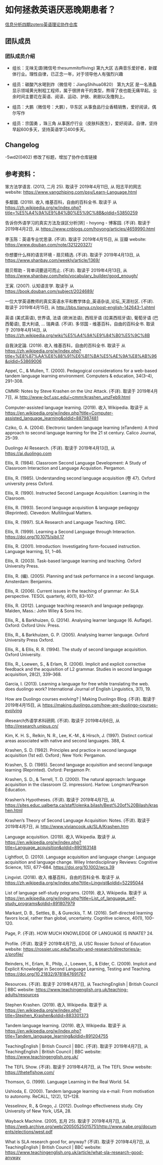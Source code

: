 # 如何拯救英语厌恶晚期患者？

[信息分析四期zotero英语理论协作仓库](https://www.zotero.org/groups/2311046/english-learning-bp?)



## 团队成员

### 团队成员介绍

 - 组长：无味无谓(微信号:thesummitofliving)  第九大区
古典音乐爱好者，新媒体行业。理性自律，已正念一年，对于领导他人有强烈兴趣

 - 组员：碳酸汽水喝到炸（微信号：JiangShihua0820）  第九大区
是一名液晶显示领域黄光制程工程师，属于很拼肯干的类型，熬得了夜也能无痛早起。业余时间主要花在英语、阅读、运动、护肤、刷剧以及撸狗上。

 - 组员：大鹏（微信号：大鹏），华东区
从事食品行业香精销售，爱好阅读，偶尔写作

 - 组员：宗国勇 ，珠三角
从事医疗行业（皮肤科医生），爱好阅读，自律，坚持早起600多天，坚持英语学习400多天。


## Changelog
-5wd2(0402) 修改了标题，增加了协作仓库链接



## 参考资料：


笨方法学语言. (2013, 二月 25). 取读于 2019年4月11日, 从 阳志平的网志 website: https://www.yangzhiping.com/psy/Learn-Language.html

多鄰國. (2019). 收入 维基百科，自由的百科全书. 取读于 从 https://zh.wikipedia.org/w/index.php?title=%E5%A4%9A%E9%84%B0%E5%9C%8B&oldid=53850259

告诉你外语学习的真实方法及误区分析[转] - hoyong - 博客园. (不详). 取读于 2019年4月2日, 从 https://www.cnblogs.com/hoyong/articles/4659990.html

李玉陈：英语专业忧思录. (不详). 取读于 2019年4月15日, 从 豆瓣 website: https://www.douban.com/note/321220327/

你想要什么样的语言环境 - 扇贝精选. (不详). 取读于 2019年4月13日, 从 https://www.shanbay.com/weekly/article/1369/

扇贝帮助 - 背单词要适可而止. (不详). 取读于 2019年4月13日, 从 https://www.shanbay.com/help/vocabulary_builder/good_enough/

王寅. (2007). 认知语言学. 取读于 从 https://book.douban.com/subject/2024689/

一位大学英语教师的真实英语水平和教学体会_英语杂谈_论坛_天涯社区. (不详). 取读于 2019年4月15日, 从 http://bbs.tianya.cn/post-english-142643-1.shtml

英语 (美式英语), 世界语, 法语 (欧洲法语), 西班牙语 (拉美西班牙语), 葡萄牙语 (巴西葡语), 意大利语, … 瑞典语. (不详). 多邻国 - 维基百科，自由的百科全书. 取读于 2019年4月14日, 从 https://zh.wikipedia.org/wiki/%E5%A4%9A%E9%84%B0%E5%9C%8B

自我決定論. (2019). 收入 维基百科，自由的百科全书. 取读于 从 https://zh.wikipedia.org/w/index.php?title=%E8%87%AA%E6%88%91%E6%B1%BA%E5%AE%9A%E8%AB%96&oldid=53869006

Appel, C., & Mullen, T. (2000). Pedagogical considerations for a web-based tandem language learning environment. Computers & education, 34(3–4), 291–308.

CMMR: Notes by Steve Krashen on the Unz Attack. (不详). 取读于 2019年4月7日, 从 http://www-bcf.usc.edu/~cmmr/krashen_unzFeb9.html

Computer-assisted language learning. (2019). 收入 Wikipedia. 取读于 从 https://en.wikipedia.org/w/index.php?title=Computer-assisted_language_learning&oldid=887987481

Cziko, G. A. (2004). Electronic tandem language learning (eTandem): A third approach to second language learning for the 21 st century. Calico Journal, 25–39.

Duolingo AI Research. (不详). 取读于 2019年4月13日, 从 https://ai.duolingo.com

Ellis, R. (1984). Classroom Second Language Development: A Study of Classroom Interaction and Language Acquistion. Pergamon.

Ellis, R. (1985). Understanding second language acquisition (卷 47). Oxford university press Oxford.

Ellis, R. (1990). Instructed Second Language Acquisition: Learning in the Clasroom.

Ellis, R. (1993). Second language acquisition & language pedagogy (Reprinted). Clevedon: Multilingual Matters.

Ellis, R. (1997). SLA Research and Language Teaching. ERIC.

Ellis, R. (1999). Learning a Second Language through Interaction. https://doi.org/10.1075/sibil.17

Ellis, R. (2001). Introduction: Investigating form-focused instruction. Language learning, 51, 1–46.

Ellis, R. (2003). Task-based language learning and teaching. Oxford University Press.

Ellis, R. (编). (2005). Planning and task performance in a second language. Amsterdam: Benjamins.

Ellis, R. (2006). Current issues in the teaching of grammar: An SLA perspective. TESOL quarterly, 40(1), 83–107.

Ellis, R. (2012). Language teaching research and language pedagogy. Malden, Mass.: John Wiley & Sons Inc.

Ellis, R., & Barkhuizen, G. (2014). Analysing learner language (6. Auflage). Oxford: Oxford Univ. Press.

Ellis, R., & Barkhuizen, G. P. (2005). Analysing learner language. Oxford University Press Oxford.

Ellis, R., & Ellis, R. R. (1994). The study of second language acquisition. Oxford University.

Ellis, R., Loewen, S., & Erlam, R. (2006). Implicit and explicit corrective feedback and the acquisition of L2 grammar. Studies in second language acquisition, 28(2), 339–368.

Garcia, I. (2013). Learning a language for free while translating the web. does duolingo work? International Journal of English Linguistics, 3(1), 19.

How are Duolingo courses evolving? | Making Duolingo Blog. (不详). 取读于 2019年4月15日, 从 https://making.duolingo.com/how-are-duolingo-courses-evolving

iResearch外语学术科研网. (不详). 取读于 2019年4月6日, 从 http://iresearch.unipus.cn/

Kim, K. H. S., Relkin, N. R., Lee, K.-M., & Hirsch, J. (1997). Distinct cortical areas associated with native and second languages. 388, 4.

Krashen, S. D. (1982). Principles and practice in second language acquisition (1st ed). Oxford ; New York: Pergamon.

Krashen, S. D. (1985). Second language acquisition and second language learning (Reprinted). Oxford: Pergamon Pr.

Krashen, S. D., & Terrell, T. D. (2000). The natural approach: language acquisition in the classroom (2. impression). Harlow: Longman/Pearson Education.

Krashen’s Hypotheses. (不详). 取读于 2019年4月7日, 从 https://sites.educ.ualberta.ca/staff/olenka.bilash/Best%20of%20Bilash/krashen.html

Krashen’s Theory of Second Language Acquisition: Notes. (不详). 取读于 2019年4月7日, 从 http://www.viviancook.uk/SLA/Krashen.htm

Language acquisition. (2019). 收入 Wikipedia. 取读于 从 https://en.wikipedia.org/w/index.php?title=Language_acquisition&oldid=890163148

Lightfoot, D. (2010). Language acquisition and language change: Language acquisition and language change. Wiley Interdisciplinary Reviews: Cognitive Science, 1(5), 677–684. https://doi.org/10.1002/wcs.39

Lingvist. (2018). 收入 维基百科，自由的百科全书. 取读于 从 https://zh.wikipedia.org/w/index.php?title=Lingvist&oldid=52295044

List of language self-study programs. (2019). 收入 Wikipedia. 取读于 从 https://en.wikipedia.org/w/index.php?title=List_of_language_self-study_programs&oldid=891807979

Markant, D. B., Settles, B., & Gureckis, T. M. (2016). Self-directed learning favors local, rather than global, uncertainty. Cognitive science, 40(1), 100–120.

Page, P. (不详). HOW MUCH KNOWLEDGE OF LANGUAGE IS INNATE? 24.

Profile. (不详). 取读于 2019年4月7日, 从 USC Rossier School of Education website: https://rossier.usc.edu/faculty-and-research/directories/a-z/profile/

Reinders, H., Erlam, R., Philp, J., Loewen, S., & Elder, C. (2009). Implicit and Explicit Knowledge in Second Language Learning, Testing and Teaching. https://doi.org/10.21832/9781847691767

Resources. (不详). 取读于 2019年4月7日, 从 TeachingEnglish | British Council | BBC website: https://www.teachingenglish.org.uk/teaching-adults/resources

Stephen Krashen. (2019). 收入 Wikipedia. 取读于 从 https://en.wikipedia.org/w/index.php?title=Stephen_Krashen&oldid=883301373

Tandem language learning. (2019). 收入 Wikipedia. 取读于 从 https://en.wikipedia.org/w/index.php?title=Tandem_language_learning&oldid=891204755

TeachingEnglish | British Council | BBC. (不详). 取读于 2019年4月7日, 从 TeachingEnglish | British Council | BBC website: https://www.teachingenglish.org.uk/

The TEFL Show. (不详). 取读于 2019年4月7日, 从 The TEFL Show website: https://theteflshow.com/

Thomson, G. (1999). Language Learning in the Real World. 54.

Ushioda, E. (2000). Tandem language learning via e-mail: From motivation to autonomy. ReCALL, 12(2), 121–128.

Vesselinov, R., & Grego, J. (2012). Duolingo effectiveness study. City University of New York, USA, 28.

Wayback Machine. (2005, 五月 25). 取读于 2019年4月7日, 从 https://web.archive.org/web/20050525015751/http://www.nabe.org/documents/elections/west.pdf

What is SLA research good for, anyway? (不详). 取读于 2019年4月7日, 从 TeachingEnglish | British Council | BBC website: https://www.teachingenglish.org.uk/article/what-sla-research-good-anyway

